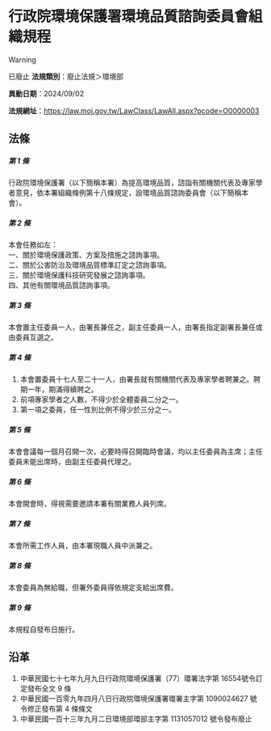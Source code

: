 # 行政院環境保護署環境品質諮詢委員會組織規程


> [!WARNING]
> 已廢止
**法規類別**：廢止法規＞環境部

**異動日期**：2024/09/02  

**法規網址**：https://law.moj.gov.tw/LawClass/LawAll.aspx?pcode=O0000003



## 法條
##### 第 1 條
行政院環境保護署（以下簡稱本署）為提高環境品質，諮詣有關機關代表及專家學者意見，依本署組織條例第十八條規定，設環境品質諮詢委員會（以下簡稱本會）。

##### 第 2 條
本會任務如左：  
一、關於環境保護政策、方案及措施之諮詢事項。  
二、關於公害防治及環境品質標準訂定之諮詢事項。  
三、關於環境保護科技研究發展之諮詢事項。  
四、其他有關環境品質諮詢事項。

##### 第 3 條
本會置主任委員一人，由署長兼任之，副主任委員一人，由署長指定副署長兼任或由委員互選之。

##### 第 4 條
1. 本會置委員十七人至二十一人，由署長就有關機關代表及專家學者聘兼之。聘期一年，期滿得續聘之。
1. 前項專家學者之人數，不得少於全體委員二分之一。
1. 第一項之委員，任一性別比例不得少於三分之一。

##### 第 5 條
本會會議每一個月召開一次，必要時得召開臨時會議，均以主任委員為主席；主任委員未能出席時，由副主任委員代理之。

##### 第 6 條
本會開會時，得視需要邀請本署有關業務人員列席。

##### 第 7 條
本會所需工作人員，由本署現職人員中派兼之。

##### 第 8 條
本會委員為無給職，但署外委員得依規定支給出席費。

##### 第 9 條
本規程自發布日施行。

## 沿革
1. 中華民國七十七年九月九日行政院環境保護署（77）環署法字第 16554號令訂定發布全文 9  條
1. 中華民國一百零九年四月八日行政院環境保護署環署主字第 1090024627 號令修正發布第 4  條條文
1. 中華民國一百十三年九月二日環境部環部主字第 1131057012 號令發布廢止
